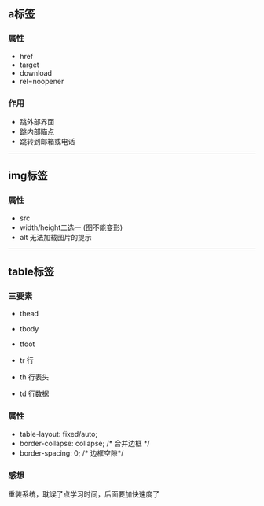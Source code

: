 ## a标签

### 属性
* href
* target
* download
* rel=noopener
  

### 作用
* 跳外部界面
* 跳内部瞄点
* 跳转到邮箱或电话

--- 
## img标签

### 属性
* src
* width/height二选一 (图不能变形)
* alt 无法加载图片的提示


--- 
## table标签

### 三要素
* thead
* tbody
* tfoot

* tr 行
* th 行表头
* td 行数据

### 属性
* table-layout: fixed/auto;
* border-collapse: collapse; /* 合并边框 */
* border-spacing: 0; /* 边框空隙*/
  
### 感想
重装系统，耽误了点学习时间，后面要加快速度了